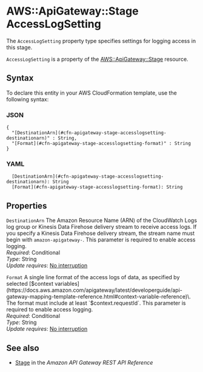 # AWS::ApiGateway::Stage AccessLogSetting<a name="aws-properties-apigateway-stage-accesslogsetting"></a>

The `AccessLogSetting` property type specifies settings for logging access in this stage\.

`AccessLogSetting` is a property of the [AWS::ApiGateway::Stage](https://docs.aws.amazon.com/AWSCloudFormation/latest/UserGuide/aws-resource-apigateway-stage.html) resource\.

## Syntax<a name="aws-properties-apigateway-stage-accesslogsetting-syntax"></a>

To declare this entity in your AWS CloudFormation template, use the following syntax:

### JSON<a name="aws-properties-apigateway-stage-accesslogsetting-syntax.json"></a>

```
{
  "[DestinationArn](#cfn-apigateway-stage-accesslogsetting-destinationarn)" : String,
  "[Format](#cfn-apigateway-stage-accesslogsetting-format)" : String
}
```

### YAML<a name="aws-properties-apigateway-stage-accesslogsetting-syntax.yaml"></a>

```
  [DestinationArn](#cfn-apigateway-stage-accesslogsetting-destinationarn): String
  [Format](#cfn-apigateway-stage-accesslogsetting-format): String
```

## Properties<a name="aws-properties-apigateway-stage-accesslogsetting-properties"></a>

`DestinationArn` <a name="cfn-apigateway-stage-accesslogsetting-destinationarn"></a>
The Amazon Resource Name \(ARN\) of the CloudWatch Logs log group or Kinesis Data Firehose delivery stream to receive access logs\. If you specify a Kinesis Data Firehose delivery stream, the stream name must begin with `amazon-apigateway-`\. This parameter is required to enable access logging\.  
_Required_: Conditional  
_Type_: String  
_Update requires_: [No interruption](https://docs.aws.amazon.com/AWSCloudFormation/latest/UserGuide/using-cfn-updating-stacks-update-behaviors.html#update-no-interrupt)

`Format` <a name="cfn-apigateway-stage-accesslogsetting-format"></a>
A single line format of the access logs of data, as specified by selected [$context variables](https://docs.aws.amazon.com/apigateway/latest/developerguide/api-gateway-mapping-template-reference.html#context-variable-reference)\. The format must include at least `$context.requestId`\. This parameter is required to enable access logging\.  
_Required_: Conditional  
_Type_: String  
_Update requires_: [No interruption](https://docs.aws.amazon.com/AWSCloudFormation/latest/UserGuide/using-cfn-updating-stacks-update-behaviors.html#update-no-interrupt)

## See also<a name="aws-properties-apigateway-stage-accesslogsetting--seealso"></a>

- [Stage](https://docs.aws.amazon.com/apigateway/latest/api/API_Stage.html) in the _Amazon API Gateway REST API Reference_
